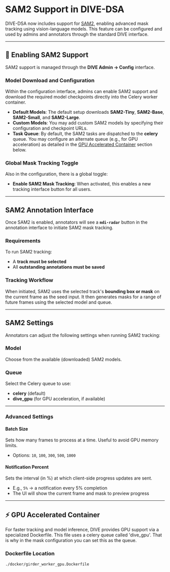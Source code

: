 # SAM2 Support in DIVE-DSA

DIVE-DSA now includes support for [SAM2](https://github.com/facebookresearch/segment-anything), enabling advanced mask tracking using vision-language models. This feature can be configured and used by admins and annotators through the standard DIVE interface.

---

## 🔧 Enabling SAM2 Support

SAM2 support is managed through the **DIVE Admin → Config** interface. 

### Model Download and Configuration

Within the configuration interface, admins can enable SAM2 support and download the required model checkpoints directly into the Celery worker container.

- **Default Models**: The default setup downloads **SAM2-Tiny**, **SAM2-Base**, **SAM2-Small**, and **SAM2-Large**.
- **Custom Models**: You may add custom SAM2 models by specifying their configuration and checkpoint URLs.
- **Task Queue**: By default, the SAM2 tasks are dispatched to the **celery** queue. You may configure an alternate queue (e.g., for GPU acceleration) as detailed in the [GPU Accelerated Container](#gpu-accelerated-container) section below.

### Global Mask Tracking Toggle

Also in the configuration, there is a global toggle:

- **Enable SAM2 Mask Tracking**: When activated, this enables a new tracking interface button for all users.

---

## SAM2 Annotation Interface

Once SAM2 is enabled, annotators will see a **`mdi-radar`** button in the annotation interface to initiate SAM2 mask tracking.

### Requirements

To run SAM2 tracking:

- A **track must be selected**
- All **outstanding annotations must be saved**

### Tracking Workflow

When initiated, SAM2 uses the selected track's **bounding box or mask** on the current frame as the seed input. It then generates masks for a range of future frames using the selected model and queue.

---

## SAM2 Settings

Annotators can adjust the following settings when running SAM2 tracking:

### **Model**
Choose from the available (downloaded) SAM2 models.

### **Queue**
Select the Celery queue to use:
- **celery** (default)
- **dive_gpu** (for GPU acceleration, if available)

---

### Advanced Settings

#### **Batch Size**
Sets how many frames to process at a time. Useful to avoid GPU memory limits.
- Options: `10`, `100`, `300`, `500`, `1000`

#### **Notification Percent**
Sets the interval (in %) at which client-side progress updates are sent.
- E.g., `5%` → a notification every 5% completion
- The UI will show the current frame and mask to preview progress

---

## ⚡ GPU Accelerated Container

For faster tracking and model inference, DIVE provides GPU support via a specialized Dockerfile.  This file uses a celery queue called 'dive_gpu'.  That is why in the mask configuration you can set this as the queue.

### Dockerfile Location
```bash
./docker/girder_worker_gpu.Dockerfile
